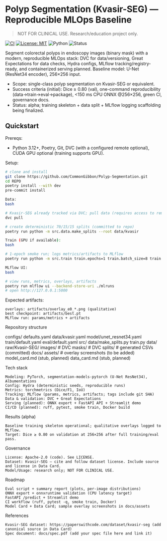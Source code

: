 # Polyp Segmentation (Kvasir-SEG) — Reproducible MLOps Baseline

> NOT FOR CLINICAL USE. Research/education project only.

[![CI](https://github.com/CommonGibbon/Polyp-Segmentation/actions/workflows/ci.yml/badge.svg?branch=main)](https://github.com/CommonGibbon/Polyp-Segmentation/actions/workflows/ci.yml)
[![License: MIT](https://img.shields.io/badge/License-MIT-blue.svg)](LICENSE)
![Python](https://img.shields.io/badge/python-3.11+-blue)
![Status](https://img.shields.io/badge/status-alpha-yellow)

Segment colorectal polyps in endoscopy images (binary mask) with a modern, reproducible MLOps stack: DVC for data/versioning, Great Expectations for data checks, Hydra configs, MLflow tracking/registry-ready, and containerized serving planned. Baseline model: U-Net (ResNet34 encoder), 256×256 input.

- Scope: single-class polyp segmentation on Kvasir-SEG or equivalent.
- Success criteria (initial): Dice ≥ 0.80 (val), one-command reproducibility (data→train→eval→package), <150 ms CPU ONNX @256×256, green CI, governance docs.
- Status: alpha; training skeleton + data split + MLflow logging scaffolding being finalized.

## Quickstart

Prereqs:
- Python 3.12+, Poetry, Git, DVC (with a configured remote optional), CUDA GPU optional (training supports GPU).

Setup:
```bash
# clone and install
git clone https://github.com/CommonGibbon/Polyp-Segmentation.git
cd REPO
poetry install --with dev
pre-commit install

Data:
bash

# Kvasir-SEG already tracked via DVC; pull data (requires access to remote or existing cache)
dvc pull

# create deterministic 70/15/15 splits (committed to repo)
poetry run python -m src.data.make_splits --root data/kvasir

Train (GPU if available):
bash

# 1-epoch smoke run; logs metrics/artifacts to MLflow
poetry run python -m src.train train.epochs=1 train.batch_size=8 train.num_workers=2

MLflow UI:
bash

# view runs, metrics, overlays, artifacts
poetry run mlflow ui --backend-store-uri ./mlruns
# open http://127.0.0.1:5000
```

Expected artifacts:

    overlays: artifacts/overlay_e0_*.png (qualitative)
    best checkpoint: artifacts/best.pt
    MLflow run: params/metrics + artifacts

Repository structure

configs/
  defaults.yaml
  data/kvasir.yaml
  model/unet_resnet34.yaml
  train/default.yaml
  eval/default.yaml
src/
  data/make_splits.py
  train.py
data/
  raw/Kvasir-SEG/
    images/  # DVC
    masks/   # DVC
  splits/  # generated CSVs (committed)
docs/
  assets/   # overlay screenshots (to be added)
  model_card.md (stub, planned)
  data_card.md  (stub, planned)

Tech stack

    Modeling: PyTorch, segmentation-models-pytorch (U-Net ResNet34), Albumentations
    Config: Hydra (deterministic seeds, reproducible runs)
    Metrics: torchmetrics (Dice/F1, IoU)
    Tracking: MLflow (params, metrics, artifacts; tags include git SHA)
    Data & validation: DVC + Great Expectations
    Serving (planned): ONNX export + FastAPI API + Streamlit demo
    CI/CD (planned): ruff, pytest, smoke train, Docker build

Results (alpha)

    Baseline training skeleton operational; qualitative overlays logged to MLflow.
    Target: Dice ≥ 0.80 on validation at 256×256 after full training/eval pass.

Governance

    License: Apache-2.0 (code). See LICENSE.
    Dataset: Kvasir-SEG — cite and follow dataset license. Include source and license in Data Card.
    Model/Usage: research only; NOT FOR CLINICAL USE.

Roadmap

    Eval script + summary report (plots, per-image distributions)
    ONNX export + onnxruntime validation (CPU latency target)
    FastAPI /predict + Streamlit demo
    CI workflow (ruff, pytest -q, smoke train, Docker)
    Model Card + Data Card; sample overlay screenshots in docs/assets

References

    Kvasir-SEG dataset: https://paperswithcode.com/dataset/kvasir-seg (add canonical source in Data Card)
    Spec document: docs/spec.pdf (add your spec file here and link it)
